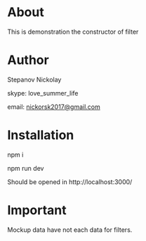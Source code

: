 # About
This is demonstration the constructor of filter

# Author
Stepanov Nickolay

skype: love_summer_life

email: nickorsk2017@gmail.com

# Installation

npm i

npm run dev

Should be opened in http://localhost:3000/

# Important

Mockup data have not each data for filters.

